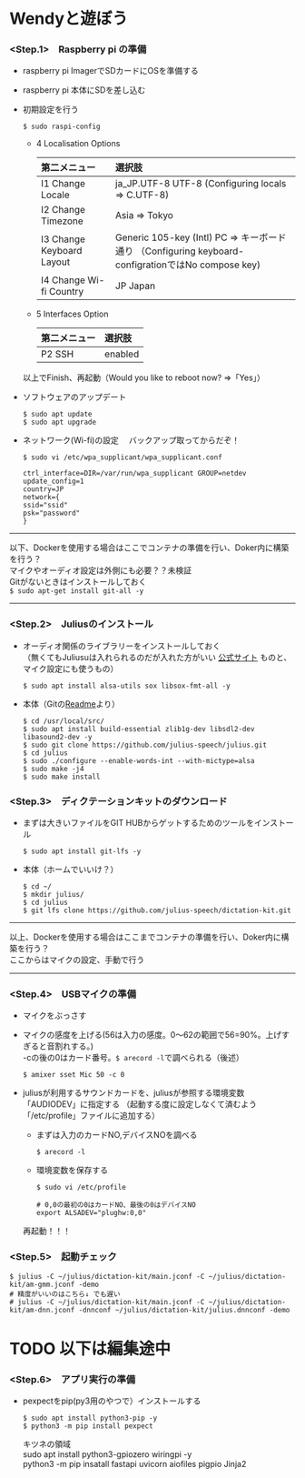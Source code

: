 # Wendyと遊ぼう

### <Step.1>　Raspberry pi の準備
- raspberry pi ImagerでSDカードにOSを準備する

- raspberry pi 本体にSDを差し込む
    
    
- 初期設定を行う  
    ```
    $ sudo raspi-config
    ```
    
    - 4 Localisation Options

        |第二メニュー|選択肢|
        |:-|:-|
        |I1 Change Locale|ja_JP.UTF-8 UTF-8 (Configuring locals ⇒ C.UTF-8)|
        |I2 Change Timezone|Asia ⇒ Tokyo|
        |I3 Change Keyboard Layout|Generic 105-key (Intl) PC ⇒ キーボード通り （Configuring keyboard-configrationではNo compose key)|
        |I4 Change Wi-fi Country|JP Japan|

    - 5 Interfaces Option  

        |第二メニュー|選択肢|
        |:-|:-|
        |P2 SSH|enabled|

    以上でFinish、再起動（Would you like to reboot now? ⇒「Yes」）  


- ソフトウェアのアップデート  
    ```
    $ sudo apt update
    $ sudo apt upgrade
    ```

- ネットワーク(Wi-fi)の設定 　バックアップ取ってからだぞ！
    ```
    $ sudo vi /etc/wpa_supplicant/wpa_supplicant.conf
    ```
    
    ```
    ctrl_interface=DIR=/var/run/wpa_supplicant GROUP=netdev
    update_config=1
    country=JP
    network={
    ssid="ssid"
    psk="password"
    }
    ```
----
以下、Dockerを使用する場合はここでコンテナの準備を行い、Doker内に構築を行う？  
マイクやオーディオ設定は外側にも必要？？未検証  
Gitがないときはインストールしておく  
```$ sudo apt-get install git-all -y```

----
### <Step.2>　Juliusのインストール
- オーディオ関係のライブラリーをインストールしておく  
（無くてもJuliusuは入れられるのだが入れた方がいい [公式サイト](http://julius.osdn.jp/juliusbook/ja/desc_install.html) ものと、マイク設定にも使うもの）
    ```
    $ sudo apt install alsa-utils sox libsox-fmt-all -y
    ```

- 本体（Gitの[Readme](https://github.com/julius-speech/julius)より）  
    ```
    $ cd /usr/local/src/
    $ sudo apt install build-essential zlib1g-dev libsdl2-dev libasound2-dev -y
    $ sudo git clone https://github.com/julius-speech/julius.git
    $ cd julius
    $ sudo ./configure --enable-words-int --with-mictype=alsa
    $ sudo make -j4
    $ sudo make install
    ```
  

### <Step.3>　ディクテーションキットのダウンロード 

- まずは大きいファイルをGIT HUBからゲットするためのツールをインストール  
    ```
    $ sudo apt install git-lfs -y
    ```

- 本体（ホームでいいけ？）
    ```
    $ cd ~/ 
    $ mkdir julius/
    $ cd julius 
    $ git lfs clone https://github.com/julius-speech/dictation-kit.git
    ```


----
以上、Dockerを使用する場合はここまでコンテナの準備を行い、Doker内に構築を行う？  
ここからはマイクの設定、手動で行う

----

### <Step.4>　USBマイクの準備

- マイクをぶっさす

- マイクの感度を上げる(56は入力の感度。0～62の範囲で56=90%。上げすぎると音割れする。)  
  -cの後の0はカード番号。```$ arecord -l```で調べられる（後述）
    ```
    $ amixer sset Mic 50 -c 0
    ```

- juliusが利用するサウンドカードを、juliusが参照する環境変数「AUDIODEV」に指定する
  （起動する度に設定しなくて済むよう「/etc/profile」ファイルに追加する）
    - まずは入力のカードNO,デバイスNOを調べる
        ```
        $ arecord -l
        ```
    - 環境変数を保存する
        ```
        $ sudo vi /etc/profile

        # 0,0の最初の0はカードNO、最後の0はデバイスNO
        export ALSADEV="plughw:0,0"
        ```
    再起動！！！  
    
### <Step.5>　起動チェック
```
$ julius -C ~/julius/dictation-kit/main.jconf -C ~/julius/dictation-kit/am-gmm.jconf -demo
# 精度がいいのはこちら↓ でも遅い
# julius -C ~/julius/dictation-kit/main.jconf -C ~/julius/dictation-kit/am-dnn.jconf -dnnconf ~/julius/dictation-kit/julius.dnnconf -demo
```

# TODO 以下は編集途中

### <Step.6>　アプリ実行の準備
- pexpectをpip(py3用のやつで）インストールする
    ```
    $ sudo apt install python3-pip -y
    $ python3 -m pip install pexpect
    ```
    
    キツネの領域  
    sudo apt install python3-gpiozero wiringpi  -y  
    python3 -m pip insatall fastapi uvicorn aiofiles pigpio Jinja2  
